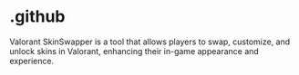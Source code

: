 # .github
Valorant SkinSwapper is a tool that allows players to swap, customize, and unlock skins in Valorant, enhancing their in-game appearance and experience.
